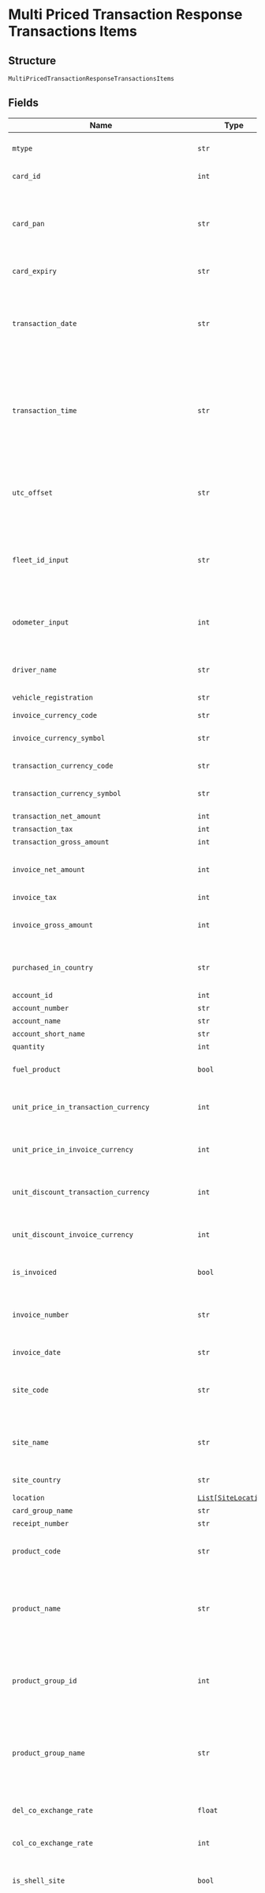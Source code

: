 
# Multi Priced Transaction Response Transactions Items

## Structure

`MultiPricedTransactionResponseTransactionsItems`

## Fields

| Name | Type | Tags | Description |
|  --- | --- | --- | --- |
| `mtype` | `str` | Optional | TransactionType is the type of transaction.<br>Example: SalesItem /FeeItem |
| `card_id` | `int` | Optional | Unique Card Id in GFN<br>Example: 275549 |
| `card_pan` | `str` | Optional | Card PAN<br>Mask PAN if enabled at Microservices configuration (Mask all digits except the Last 6 digits of the PAN)<br>Example: 7002051006629890645 |
| `card_expiry` | `str` | Optional | Card Expiry Date<br>Format: yyyyMMdd |
| `transaction_date` | `str` | Optional | Local Transaction Date of where the transaction took place<br>Format: yyyyMMdd<br><br>Note: For a fee item, this parameter will be populated with fee date. |
| `transaction_time` | `str` | Optional | Local Transaction Time of where the transaction took place<br>Format: HH:mm:ss (24 hours format)<br><br>Note: For a fee item, this parameter will be populated with fee date. |
| `utc_offset` | `str` | Optional | UTC Offset extracted from Sales Date time.<br>Note: This may not be accurate for all TPN transactions<br>Format: +/-HH:mm:ss (24 hours format) |
| `fleet_id_input` | `str` | Optional | Fleet Id Input as entered by the drivers at the time of transaction<br>Example: XYZ1234<br>Note: - The value could be null/blank for fees item. |
| `odometer_input` | `int` | Optional | Odometer Input as entered by the drivers at the time of transaction<br>Example: 12345<br>Note: - The value could be null/blank for fees item. |
| `driver_name` | `str` | Optional | Driver Name embossed on the card<br>Example:  ANDREW GILBERRY |
| `vehicle_registration` | `str` | Optional | Vehicle Registration Number embossed on the card |
| `invoice_currency_code` | `str` | Optional | ISO currency code |
| `invoice_currency_symbol` | `str` | Optional | Currency symbol of the Invoice Currency Code<br>Example: £, $ |
| `transaction_currency_code` | `str` | Optional | ISO currency code<br>Example: GBP |
| `transaction_currency_symbol` | `str` | Optional | Currency symbol of the Transaction Currency Code<br>Example: £, $ |
| `transaction_net_amount` | `int` | Optional | Net Amount |
| `transaction_tax` | `int` | Optional | Tax Amount |
| `transaction_gross_amount` | `int` | Optional | Gross Amount |
| `invoice_net_amount` | `int` | Optional | Invoiced Net Amount<br>Note: For a fee item, this parameter will be populated with fee InvoiceNetAmount. |
| `invoice_tax` | `int` | Optional | Invoiced Tax Amount |
| `invoice_gross_amount` | `int` | Optional | Invoice Gross Amount<br>Note: For a fee item, this parameter will be populated with fee InvoiceGrossAmount. |
| `purchased_in_country` | `str` | Optional | Country of Purchase<br>Example: France, Germany<br>Note: - The value could be null/blank for fees item. |
| `account_id` | `int` | Optional | Account Id |
| `account_number` | `str` | Optional | Account Number |
| `account_name` | `str` | Optional | Account Name |
| `account_short_name` | `str` | Optional | Account Short Name |
| `quantity` | `int` | Optional | Quantity/Volume |
| `fuel_product` | `bool` | Optional | True if the product on transaction is listed as a fuel product else return false |
| `unit_price_in_transaction_currency` | `int` | Optional | Product Unit Price in transaction currency<br>Note: - The value could be null/blank for fees item |
| `unit_price_in_invoice_currency` | `int` | Optional | Product Unit Price in invoice currency<br>Note: - The value could be null/blank for fees item |
| `unit_discount_transaction_currency` | `int` | Optional | Unit Discount in transaction currency<br>Note: - The value could be null/blank for fees item |
| `unit_discount_invoice_currency` | `int` | Optional | Unit Discount in invoice currency<br>Note: - The value could be null/blank for fees item. |
| `is_invoiced` | `bool` | Optional | True when the transaction is already invoice, else return False |
| `invoice_number` | `str` | Optional | Invoice Number if invoiced<br>Example:<br>S04500493<br>S04478304<br>S04490319 |
| `invoice_date` | `str` | Optional | Invoice Date<br>Format: yyyyMMdd HH:mm:ss |
| `site_code` | `str` | Optional | Site Code<br>Example:<br>050001 -	CHARNOCK RICHARD NTHBOUND MWSA 0755 |
| `site_name` | `str` | Optional | Site Name<br>Example:<br>050001 -	CHARNOCK RICHARD NTHBOUND MWSA 0755 |
| `site_country` | `str` | Optional | Site Country<br>Example: France, Germany |
| `location` | [`List[SiteLocation]`](../../doc/models/site-location.md) | Optional | - |
| `card_group_name` | `str` | Optional | Card Group Name |
| `receipt_number` | `str` | Optional | ReceiptNumber |
| `product_code` | `str` | Optional | Product Code<br>10	TMF Charges<br>11	Tunnel/Bridges<br>12	Motorway toll |
| `product_name` | `str` | Optional | Product Name<br>Example:<br><br>Unleaded - High octane<br>Unleaded - Medium octane<br>Unleaded - Low octane<br>Unleaded Environmental |
| `product_group_id` | `int` | Optional | Product Group Id<br>Example:<br>1	Parent Product Group<br>2	All Fuels<br>3	Motor gasoline<br>4	2 stroke<br>5	Autogas |
| `product_group_name` | `str` | Optional | Product Group Name<br>Example:<br>1	Parent Product Group<br>2	All Fuels<br>3	Motor gasoline<br>4	2 stroke<br>5	Autogas |
| `del_co_exchange_rate` | `float` | Optional | DelCo Exchange Rate (Site exchange rate)<br>Note: - The value could be null/blank for fees item. |
| `col_co_exchange_rate` | `int` | Optional | ColCo Exchange Rate (Customer exchange rate) |
| `is_shell_site` | `bool` | Optional | True when transaction occurred at a Shell site else return False<br>Note: - The value could be null/blank for fees item. |
| `network` | `str` | Optional | Network  (Shell PH, ESSO, etc.,)<br>100013	STEINDORFER<br>100015	S.A. BELGIAN SHELL N.V.<br>100016	ESSO BE<br>Note: - The value could be null/blank for fees item. |
| `site_group_id` | `int` | Optional | Site Group Id<br>Example: 202<br>Note: - The value could be null/blank for fees item. |
| `site_group_name` | `str` | Optional | Site GroupName<br>Example: CZ 9100 ECONOMY NETWORK<br>Note: - The value could be null/blank for fees item. |
| `posting_date` | `str` | Optional | Transaction Posting Date<br>Format: yyyyMMdd HHmmss |
| `issuer_code` | `str` | Optional | First digits of the Card PAN<br>7002 = Fleet |
| `purchased_in_country_code` | `str` | Optional | ISO code of the country where the transaction took place<br>Example: “NL”<br>Note: - The value could be null/blank for fees item. |
| `customer_country_code` | `str` | Optional | ISO code of the Customer Country<br>Example: NL |
| `customer_country` | `str` | Optional | Name of the Customer Country<br>Example: Netherlands |
| `release_code` | `str` | Optional | Release code, 7th Digit of the Card PAN<br>Example: 8 for 7021882 |
| `card_group_id` | `str` | Optional | Card group ID |
| `card_sequence_number` | `str` | Optional | 3 digits, Card sequence number and Check digit (Digit 16,17 and 18 on the card pan) |
| `check_digit` | `str` | Optional | Check digit, Last number of the card pan |
| `fleet_id_description` | `str` | Optional | FleetId/CRN description in Card Platform configured at the account level |
| `vat_rate` | `float` | Optional | VAT Percentage<br>0.20 for 20%<br>Note: This parameter will be populated in the response for both SalesItem and FeeItem |
| `vat_category` | `str` | Optional | VAT Category Id-Description<br>1-Zero Rated |
| `vat_country` | `str` | Optional | VAT Country<br>Example: Netherlands |
| `effective_discount_in_trx_currency` | `float` | Optional | Effective Discount (excluding VAT, in transaction currency) 4 digits<br>Example: 0.0000 |
| `transaction_type` | `str` | Optional | Transaction Type<br>Example: Purchase when Card is Present else Blank<br>Note: - The value could be null/blank for fees item. |
| `pin_indicator` | `str` | Optional | Pin Indicator (Indicates whether PIN used or not used at the time of transaction)<br>Example: “PIN Used'” or “No PIN” or “Unknown”<br>Note: - The value could be null/blank for fees item |
| `vat_applicable` | `str` | Optional | Is VAT Applicable for this transaction<br>Example: “Y” or “N” |
| `net_invoice_indicator` | `str` | Optional | Net Invoice Indicator, Will the customer receive an invoice without VAT?<br>Example: “Y” or “N”<br>Note: - The value could be null/blank for fees item. |
| `customer_currency_code` | `str` | Optional | Customer currency code<br>Example: GBP |
| `customer_currency_symbol` | `str` | Optional | Customer currency Symbol |
| `effective_unit_discount_in_customer_currency` | `int` | Optional | Effective Unit Discount (excluding VAT in Customer currency)<br>Note: - The value could be null/blank for fees item. |
| `effective_discount_in_customer_currency` | `int` | Optional | Effective Discount (excluding VAT in Customer currency)<br>Note: - The value could be null/blank for fees item. |
| `va_ton_net_amount_in_customer_currency` | `int` | Optional | VAT on Net Amount (in Customer currency) |
| `discount_type` | `str` | Optional | Discount Type<br>Example: 1-None<br>2-Pence per unit |
| `transaction_status` | `str` | Optional | Transaction status "U" or "I"<br>“U” stands for Uninvoiced<br>“I” stands for Invoiced |
| `sales_item_id` | `int` | Optional | Unique Sales Item Identifier<br>Example: 18315958002<br>Note: For a fee item, this parameter will be populated with SalesItemId. |
| `payer_group` | `str` | Optional | Payer Group applicable for the Large Customer NL+8 digit code |
| `payer_group_name` | `str` | Optional | Payer Group Name |
| `refund_flag` | `str` | Optional | Refund Flag “N” for Not Refunded and “Y” for Refunded.<br>Note: - The value could be null/blank for fees item. |
| `original_sales_item_id` | `str` | Optional | Shows Sales Item Id of the original item that was refunded |
| `delco_name` | `str` | Optional | Delco Name<br>Example: SHELL NEDERLAND VERKOOPMAATSCHAPPIJ BV |
| `delco_code` | `str` | Optional | Delco Code<br>014, 018, etc., |
| `payer_number` | `str` | Optional | Payer number (Country code+8 digits)<br>Example: NL10042616 |
| `payer_name` | `str` | Optional | Payer name<br>Example: V.M. LE COMTE |
| `card_expiry_period` | `str` | Optional | Year/Month of the Card Expiry captured on the transaction<br>Example: 1901 |
| `authorisation_code` | `str` | Optional | Authorisation code of the transaction<br>Example: 011256<br>Note: - The value could be null/blank for fees item. |
| `transaction_id` | `str` | Optional | Unique id of the transaction that may include one or more salesitems<br>Example: io9KVXk1UkW57XWKyeaHHg<br>Note: - The value could be null/blank for fees item. |
| `transaction_line` | `str` | Optional | Transaction line item number<br>Example: 1<br>Note: - The value could be null/blank for fees item. |
| `allow_clearing` | `str` | Optional | Is the Sales Item allowed for clearing? i.e. not written off<br>Example: “Y” or “N”<br>Note: - The value could be null/blank for fees item. |
| `crm_number` | `str` | Optional | CRM Case number if the sales item is in dispute.<br>Note: - The value could be null/blank for fees item. |
| `dispute_status` | `str` | Optional | Sales Item Dispute Status if disputed<br>0	No Dispute<br>1	In Dispute<br>2	Re-Instated<br>3	Adjusted<br>4	Written Off by Colco<br>5	Written Off by Delco<br>6	Charged Back to Site |
| `rebate_rate` | `float` | Optional | Unit discount in customer currency.<br>Example: 28.279000 |
| `del_co_to_col_co_exchange_rate` | `int` | Optional | Exchange rate from transaction currency to customer currency.<br>Example: 1 |
| `net_euro_amount` | `float` | Optional | Net euro amount.<br>Example: 37.93<br>Note: - The value could be null/blank for fees item. |
| `euro_rebate_amount` | `int` | Optional | Euro rebate amount.<br>Example: 0<br>Note: - The value could be null/blank for fees item. |
| `euro_vat_amount` | `float` | Optional | Euro VAT amount.<br>Example: 7.96<br>Note: - The value could be null/blank for fees item. |
| `parent_customer_number` | `str` | Optional | Parent customer number |
| `parent_customer_name` | `str` | Optional | Parent customer name. |
| `parent_customer_id` | `int` | Optional | Parent customer id. |
| `incoming_site_number` | `str` | Optional | Incoming Site Number<br>Example: 100021<br>Note: - The value could be null/blank for fees item. |
| `incoming_site_description` | `str` | Optional | Incoming Site Description<br>Example: HN3 INTI_02-82.02<br>Note: - The value could be null/blank for fees item. |
| `incoming_currency_code` | `str` | Optional | Incoming Currency Code<br>Example: GBP<br>Note: - The value could be null/blank for fees item. |
| `incoming_product_code` | `str` | Optional | Incoming Product Code<br>Example: 30 |
| `credit_debit_code` | `str` | Optional | Credit Debit Code<br>Example: “D” or “C”<br>The value could be null/blank for fees item. |
| `correction_flag` | `str` | Optional | Correction Flag<br>Example: “Y” or “N”<br>Note: - The value could be null/blank for fees item. |
| `additional_1` | `str` | Optional | Additional details |
| `additional_2` | `str` | Optional | Additional details |
| `additional_3` | `str` | Optional | Additional details |
| `additional_4` | `str` | Optional | Additional details |
| `rebateon_net_amount_in_customer_currency` | `float` | Optional | Rebate on Net Amount in Customer Currency<br>Example: -0.735000000000<br>Note: - The value could be null/blank for fees item. |
| `rebateon_net_amount_in_transaction_currency` | `float` | Optional | Rebate on Net Amount in Transaction Currency<br>Example: -0.735000000000<br>Note: - The value could be null/blank for fees item. |
| `network_code` | `str` | Optional | Network Code<br>Example: AVEE PTUAZONW CUBFAO COSFS<br>Note: - The value could be null/blank for fees item. |
| `trn_identifier` | `str` | Optional | Transaction Identifier |
| `card_type` | `str` | Optional | Card Type |
| `delco_list_price_unit_net` | `float` | Optional | Delco List Price Unit Net<br>Example: 30.500000<br>Note: - The value could be null/blank for fees item |
| `delco_retail_price_unit_net` | `float` | Optional | Retail Net Price (or pump net price) per Unit in transaction currency<br>Example: 1.921000<br>Note: - The value could be null/blank for fees item |
| `delco_retail_price_unit_gross` | `float` | Optional | Retail gross price (or pump gross price) per unit in transaction currency<br>Note: - The value could be null/blank for fees item |
| `delco_retail_value_total_net` | `float` | Optional | Retail net price (or net pump price) in transaction currency<br>Note: - The value could be null/blank for fees item |
| `delco_retail_value_total_gross` | `float` | Optional | Retail gross price (or gross pump price) in transaction currency<br>Note: - The value could be null/blank for fees item |
| `customer_retail_price_unit_gross` | `float` | Optional | Retail gross price (or pump gross price) per unit in customer currency<br>Note: - The value could be null/blank for fees item |
| `customer_retail_value_total_gross` | `float` | Optional | Retail gross price (or gross pump price) in customer currency<br>Note: - The value could be null/blank for fees item |
| `customer_retail_value_total_net` | `float` | Optional | Retail net price (or net pump price) in customer currency<br>Note: - The value could be null/blank for fees item |
| `transaction_type_description` | `str` | Optional | Transaction Type Description<br>Note: - The value could be null/blank for fees item |

## Example (as JSON)

```json
{
  "Type": "Type8",
  "CardId": 146,
  "CardPAN": "CardPAN2",
  "CardExpiry": "CardExpiry6",
  "TransactionDate": "TransactionDate6"
}
```

